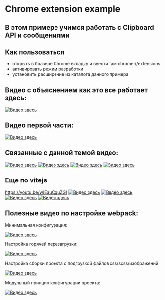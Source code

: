 # Chrome extension example

## **В этом примере учимся работать с Clipboard API и сообщениями**


## Как пользоваться

- открыть в бразере Chrome вкладку и ввести там chrome://extensions
- активировать режим разработки
- установить расширение из каталога данного примера

## Видео с объяснением как это все работает здесь:
[![Видео здесь](https://img.youtube.com/vi/CeACfIqMUME/0.jpg)](https://www.youtube.com/watch?v=CeACfIqMUME)

## Видео первой части:
[![Видео здесь](https://img.youtube.com/vi/loumAwi7_yo/0.jpg)](https://www.youtube.com/watch?v=loumAwi7_yo)

## Связанные с данной темой видео:

[![Видео здесь](https://img.youtube.com/vi/ZqjDBxt8DYo/0.jpg)](https://www.youtube.com/watch?v=ZqjDBxt8DYo)
[![Видео здесь](https://img.youtube.com/vi/kV9Gq6FrABg/0.jpg)](https://www.youtube.com/watch?v=kV9Gq6FrABg)
[![Видео здесь](https://img.youtube.com/vi/63QjiIToP_E/0.jpg)](https://www.youtube.com/watch?v=63QjiIToP_E)
[![Видео здесь](https://img.youtube.com/vi/-wcuBUMQ47E/0.jpg)](https://www.youtube.com/watch?v=-wcuBUMQ47E)

## Еще по vitejs

https://youtu.be/wIEauCguZGI
[![Видео здесь](https://img.youtube.com/vi/wIEauCguZGI/0.jpg)](https://www.youtube.com/watch?v=wIEauCguZGI)
[![Видео здесь](https://img.youtube.com/vi/t98Q9hliZZo/0.jpg)](https://www.youtube.com/watch?v=t98Q9hliZZo)
[![Видео здесь](https://img.youtube.com/vi/aMzCDR_MHF0/0.jpg)](https://www.youtube.com/watch?v=aMzCDR_MHF0)
[![Видео здесь](https://img.youtube.com/vi/TZN6dC7ZOs0/0.jpg)](https://www.youtube.com/watch?v=TZN6dC7ZOs0)


## Полезные видео по настройке webpack:


Минимальная конфигурация:

[![Видео здесь](https://img.youtube.com/vi/unEl3Hezwpw/0.jpg)](https://www.youtube.com/watch?v=unEl3Hezwpw)

Настройка горячей перезагрузки:

[![Видео здесь](https://img.youtube.com/vi/oOpzkF2nU0s/0.jpg)](https://www.youtube.com/watch?v=oOpzkF2nU0s)

Настройка сборки проекта с подгрузкой файлов css/scss/изображений:

[![Видео здесь](https://img.youtube.com/vi/3B-NGZmMe-Y/0.jpg)](https://www.youtube.com/watch?v=3B-NGZmMe-Y)

Модульный принцип конфигурации проекта:

[![Видео здесь](https://img.youtube.com/vi/fnUqyWyG5kk/0.jpg)](https://www.youtube.com/watch?v=fnUqyWyG5kk)






